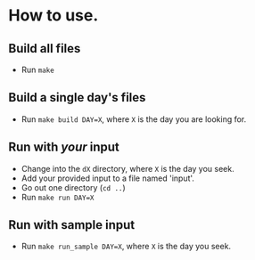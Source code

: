 # How to use.

## Build all files
* Run `make`

## Build a single day's files
* Run `make build DAY=X`, where `X` is the day you are looking for.

## Run with *your* input
* Change into the `dX` directory, where `X` is the day you seek.
* Add your provided input to a file named 'input'.
* Go out one directory (`cd ..`)
* Run `make run DAY=X`

## Run with sample input
* Run `make run_sample DAY=X`, where `X` is the day you seek.
